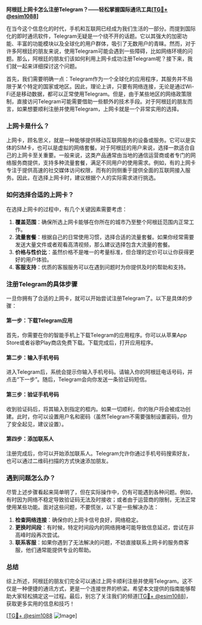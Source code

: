 **阿根廷上网卡怎么注册Telegram？——轻松掌握国际通讯工具[[TG💪+ @esim1088](https://t.me/s/esim1088)]**

在当今这个信息化的时代，手机和互联网已经成为我们生活的一部分。而提到国际化的即时通讯软件，Telegram无疑是一个绕不开的话题。它以其强大的加密功能、丰富的功能模块以及全球化的用户群体，吸引了无数用户的青睐。然而，对于许多阿根廷的朋友来说，使用Telegram可能会遇到一些障碍，比如网络环境的问题。那么，阿根廷的朋友们该如何利用上网卡成功注册Telegram呢？接下来，我们就一起来详细探讨这个问题。

首先，我们需要明确一点：Telegram作为一个全球化的应用程序，其服务并不局限于某个特定的国家或地区。因此，理论上讲，只要有网络连接，无论是通过Wi-Fi还是移动数据，都可以正常使用Telegram。但是，由于某些地区的网络政策限制，直接访问Telegram可能需要借助一些额外的技术手段。对于阿根廷的朋友而言，如果想要顺利注册并使用Telegram，上网卡就是一个非常实用的选择。

### 上网卡是什么？

上网卡，顾名思义，就是一种能够提供移动互联网服务的设备或服务。它可以是实体的SIM卡，也可以是虚拟的网络套餐。对于阿根廷的用户来说，选择一款适合自己的上网卡至关重要。一般来说，这类产品通常由当地的通信运营商或者专门的网络服务商提供，支持多种流量套餐，满足不同用户的使用需求。例如，有的上网卡专注于提供高速的社交媒体访问权限，而有的则侧重于提供全面的互联网接入服务。因此，在选择上网卡时，建议根据个人的实际需求进行挑选。

### 如何选择合适的上网卡？

在选择上网卡的过程中，有几个关键因素需要考虑：

1. **覆盖范围**：确保所选上网卡能够在你所在的城市乃至整个阿根廷范围内正常工作。
2. **流量套餐**：根据自己的日常使用习惯，选择合适的流量套餐。如果你经常需要发送大量文件或者观看高清视频，那么建议选择包含大流量的套餐。
3. **价格与性价比**：虽然价格不是唯一的考量标准，但合理的定价可以让你获得更好的用户体验。
4. **客服支持**：优质的客服服务可以在遇到问题时为你提供及时的帮助和支持。

### 注册Telegram的具体步骤

一旦你拥有了合适的上网卡，就可以开始尝试注册Telegram了。以下是具体的步骤：

#### 第一步：下载Telegram应用
首先，你需要在你的智能手机上下载Telegram的应用程序。你可以从苹果App Store或者谷歌Play商店免费下载。下载完成后，打开应用程序。

#### 第二步：输入手机号码
进入Telegram后，系统会提示你输入手机号码。请输入你的阿根廷电话号码，并点击“下一步”。随后，Telegram会向你发送一条验证码短信。

#### 第三步：验证手机号码
收到验证码后，将其输入到指定的框内。如果一切顺利，你的账户将会被成功创建。此时，你可以设置用户名和密码（虽然Telegram不需要强制设置密码，但为了安全起见，建议设置）。

#### 第四步：添加联系人
注册完成后，你可以开始添加联系人。Telegram允许你通过手机号码搜索好友，也可以通过二维码扫描的方式快速添加朋友。

### 遇到问题怎么办？

尽管上述步骤看起来简单明了，但在实际操作中，仍有可能遇到各种问题。例如，有时因为网络不稳定导致验证码无法及时接收；或者由于运营商的限制，无法正常使用某些功能。面对这些问题，不要慌张，以下是一些解决办法：

1. **检查网络连接**：确保你的上网卡信号良好，网络稳定。
2. **更换时间段**：有时候，特定时间段内的网络拥堵可能导致信息延迟，尝试在非高峰时段再次尝试。
3. **联系客服**：如果你遇到了无法解决的问题，不妨直接联系上网卡的服务商客服，他们通常能提供专业的帮助。

### 总结

综上所述，阿根廷的朋友们完全可以通过上网卡顺利注册并使用Telegram。这不仅是一种便捷的通讯方式，更是一个连接世界的桥梁。希望本文提供的指南能够帮助大家轻松搞定这一过程。最后，别忘了关注我们的频道[[TG💪+ @esim1088](https://t.me/s/esim1088)]，获取更多实用的信息和技巧！

[[TG💪+ @esim1088](https://t.me/s/esim1088) ![Image](https://i.postimg.cc/4NQfJmqS/Snipaste-2025-05-13-00-14-12.png)]